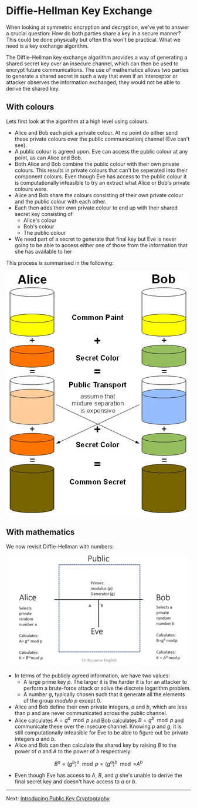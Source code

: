 # Diffie-Hellman Key Exchange

When looking at symmetric encryption and decryption, we've yet to answer a crucial question: How do both parties share a key in a secure manner? This could be done physically but often this won't be practical. What we need is a key exchange algorithm.

The Diffie-Hellman key exchange algorithm provides a way of generating a shared secret key over an insecure channel, which can then be used to encrypt future communications. The use of mathematics allows two parties to generate a shared secret in such a way that even if an interceptor or attacker observes the information exchanged, they would not be able to derive the shared key.

## With colours

Lets first look at the algorithm at a high level using colours.

* Alice and Bob each pick a private colour. At no point do either send these private colours over the public communicationj channel (Eve can't see).
* A public colour is agreed upon. Eve can access the public colour at any point, as can Alice and Bob.
* Both Alice and Bob combine the public colour with their own private colours. This results in private colours that can't be seperated into their component colours. Even though Eve has access to the public colour it is computationally infeasible to try an extract what Alice or Bob's private colours were.
* Alice and Bob share the colours consisting of their own private colour and the public colour with each other.
* Each then adds their own private colour to end up with their shared secret key consisting of
    * Alice's colour
    * Bob's colour
    * The public colour
* We need part of a secret to generate that final key but Eve is never going to be able to access either one of those from the information that she has available to her

This process is summarised in the following:

![Diffie-Hellman colours](./images/Diffie_Hellman_colours.webp)

## With mathematics

We now revisit Diffie-Hellman with numbers:

![Diffie-Hellman numbers](./images/Diffie_Hellman_numbers.png)


* In terms of the publicly agreed information, we have two values:
    * A large prime key $p$. The larger it is the harder it is for an attacker to perform a brute-force attack or solve the discrete logarithm problem.
    * A number $g$, typically chosen such that it generate all the elements of the group $modulo$ $p$ except $0$.
* Alice and Bob define their own private integers, $a$ and $b$, which are less than $p$ and are never communicated across the public channel.
* Alice calculates $A = g^{a} \mod p$ and Bob calculates $B = g^{b}\mod p$ and communicate these over the insecure channel. Knowing $p$ and $g$, it is still computationally infeasible for Eve to be able to figure out be private integers $a$ and $b$.
* Alice and Bob can then calculate the shared key by raising $B$ to the power of $a$ and $A$ to the power of $b$ respectively:

$$B^{a} = (g^{b})^{a} \mod p = (g^{a})^{b} \mod = A^{b}$$

* Even though Eve has access to $A$, $B$, and $g$ she's unable to derive the final secret key and doesn't have access to $a$ or $b$.

---

Next: [Introducing Public Key Cryptography](Introducing_Public_Key_Cryptography.md)